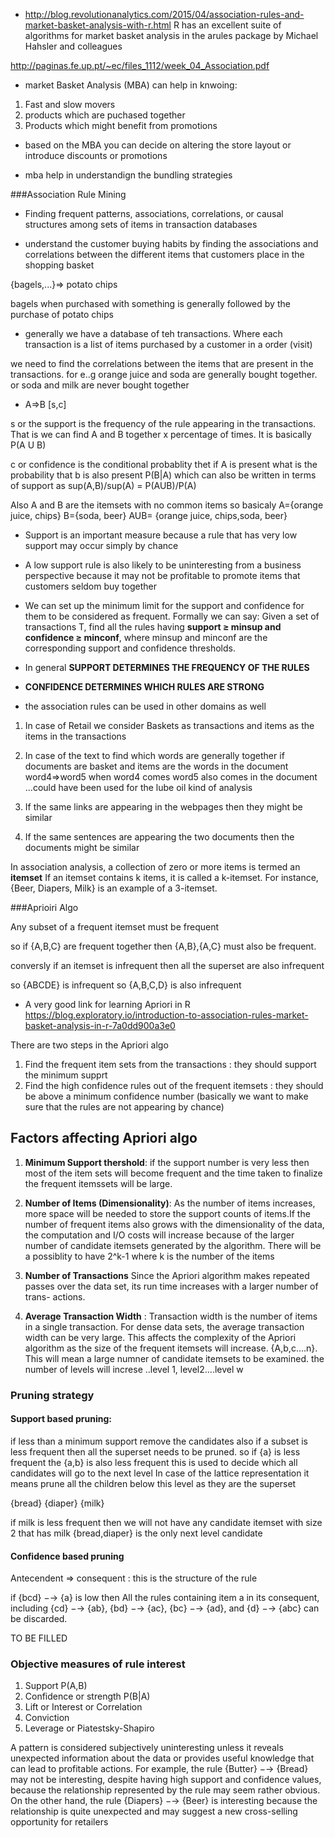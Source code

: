 
* http://blog.revolutionanalytics.com/2015/04/association-rules-and-market-basket-analysis-with-r.html
R has an excellent suite of algorithms for market basket analysis in the arules package by Michael Hahsler and colleagues

http://paginas.fe.up.pt/~ec/files_1112/week_04_Association.pdf
* market Basket Analysis (MBA) can help in knwoing:
1. Fast and slow movers
2. products which are puchased together
3. Products which might benefit from promotions


* based on the MBA you can decide on altering the store layout or introduce discounts or promotions

* mba help in understandign the bundling strategies

###Association Rule Mining

* Finding frequent patterns, associations, correlations, or causal structures among sets of items in transaction databases

* understand the customer buying habits by finding the associations and correlations between the different items that customers place in the shopping basket


{bagels,...}=> potato chips

bagels when purchased with something is generally followed by the purchase of potato chips


* generally we have a database of teh transactions. Where each transaction is a list of items purchased by a customer in a order (visit)

we need to find the correlations between the items that are present in the transactions. for e..g orange juice and soda are generally bought together. 
or soda and milk are never bought together

* A=>B [s,c]

s or the support is the frequency of the rule appearing in the transactions. That is we can find A and B together x percentage of times. 
It is basically P(A U B)

c or confidence is the conditional probablity thet if A is present what is the probability that b is also present
P(B|A) which can also be written in terms of support as sup(A,B)/sup(A) = P(AUB)/P(A)

Also A and B are the itemsets with no common items
so basicaly A={orange juice, chips}
B={soda, beer}
AUB= {orange juice, chips,soda, beer}

* Support is an important measure because a rule that has very low support may occur simply by chance

* A low support rule is also likely to be uninteresting from a business perspective because it may not be profitable to promote items that customers seldom buy together



* We can set up the minimum limit for the support and confidence for them to be considered as frequent. Formally we can say:
Given a set of transactions T, find all the rules having **support ≥ minsup and confidence ≥ minconf**, where minsup and minconf are the corresponding support and confidence thresholds.


* In general 
**SUPPORT DETERMINES THE FREQUENCY OF THE RULES**

* **CONFIDENCE DETERMINES WHICH RULES ARE STRONG**


* the association rules can be used in other domains as well 
1. In case of Retail we consider Baskets as transactions and items as the items in the transactions
2. In case of the text to find which words are generally together
 if documents are basket and items  are the words in the document
 word4=>word5
 when word4 comes word5 also comes in the document ...could have been used for the lube oil kind of analysis

3. If the same links are appearing in the webpages then they might be similar

4. If the same sentences are appearing the two documents then the documents might be similar



In association analysis, a collection of zero or more items is termed an **itemset**
If an itemset contains k items, it is called a k-itemset. For instance, {Beer, Diapers, Milk} is an example of a 3-itemset.


###Aprioiri Algo

Any subset of a frequent itemset must be frequent

so if {A,B,C} are frequent together then {A,B},{A,C} must also be frequent.

conversly if an itemset is infrequent then all the superset are also infrequent

so {ABCDE} is infrequent so {A,B,C,D} is also infrequent


* A very good link for learning Apriori in R https://blog.exploratory.io/introduction-to-association-rules-market-basket-analysis-in-r-7a0dd900a3e0

There are two steps in the Apriori algo
1. Find the frequent item sets from the transactions : they should support the minimum supprt
2. Find the high confidence rules out of the frequent itemsets : they should be above a minimum confidence number (basically we want to make sure that the rules are not appearing by chance)



## Factors affecting Apriori algo
1. **Minimum Support thershold**: if the support number is very less then most of the item sets will become frequent and the time taken to finalize the frequent itemssets will be large. 


2. **Number of Items (Dimensionality)**: As the number of items increases, more space will be needed to store the support counts of items.If the number of frequent items also grows with the dimensionality of the data, the computation and I/O costs will increase because of the larger number of candidate itemsets generated by the algorithm. 
There will be a possiblity to have 2^k-1 where k is the number of the items

3. **Number of Transactions** Since the Apriori algorithm makes repeated passes over the data set, its run time increases with a larger number of trans- actions.

4. **Average Transaction Width** : Transaction width is the number of items in a single transaction. 
For dense data sets, the average transaction width can be very large. This affects the complexity of the Apriori algorithm as the size of the frequent itemsets will increase. {A,b,c....n}. This will mean a large numner of candidate itemsets to be examined. the number of levels will increse ..level 1, level2....level w



### Pruning strategy

#### Support based pruning: 
if less than a minimum support remove the candidates
also if a subset is less frequent then all the superset needs to be pruned. so if {a} is less frequent the {a,b} is also less frequent
this is used to decide which all candidates will go to the next level
In case of the lattice representation it means prune all the children below this level as they are the superset

{bread}
{diaper}
{milk}

if milk is less frequent then we will not have any candidate itemset with size 2 that has milk
{bread,diaper} is the only next level candidate


#### Confidence based pruning

Antecendent => consequent : this is the structure of the rule

if {bcd} −→ {a} is low then
All the rules containing item a in its consequent, including {cd} −→ {ab}, {bd} −→ {ac}, {bc} −→ {ad}, and {d} −→ {abc} can be discarded.






TO BE FILLED



### Objective measures of rule interest
1. Support P(A,B)
2. Confidence or strength  P(B|A)
3. Lift or Interest or Correlation
4. Conviction
5. Leverage or Piatestsky-Shapiro


A pattern is considered subjectively uninteresting unless it reveals unexpected information about the data or provides useful knowledge that can lead to profitable actions.
For example, the rule {Butter} −→ {Bread} may not be interesting, despite having high support and confidence values, because the relationship represented by the rule may seem rather obvious. 
On the other hand, the rule {Diapers} −→ {Beer} is interesting because the relationship is quite unexpected and may suggest a new cross-selling opportunity for retailers


